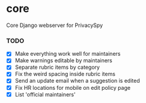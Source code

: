 # core
Core Django webserver for PrivacySpy

### TODO

- [x] Make everything work well for maintainers
- [x] Make warnings editable by maintainers
- [x] Separate rubric items by category
- [x] Fix the weird spacing inside rubric items
- [x] Send an update email when a suggestion is edited
- [x] Fix HR locations for mobile on edit policy page
- [x] List 'official maintainers'